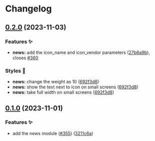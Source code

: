 # Changelog

## [0.2.0](https://github.com/hbstack/header/compare/modules/news/v0.1.0...modules/news/v0.2.0) (2023-11-03)


### Features ✨

* **news:** add the icon_name and icon_vendor parameters ([27b6a9b](https://github.com/hbstack/header/commit/27b6a9bbaa07551758d3f1e200d610ae954c7a45)), closes [#360](https://github.com/hbstack/header/issues/360)


### Styles 🎨

* **news:** change the weight as 10 ([692f3d8](https://github.com/hbstack/header/commit/692f3d8fabc0246f782270e40ad827d1a80308e7))
* **news:** show the text next to icon on small screens ([692f3d8](https://github.com/hbstack/header/commit/692f3d8fabc0246f782270e40ad827d1a80308e7))
* **news:** take full width on small screens ([692f3d8](https://github.com/hbstack/header/commit/692f3d8fabc0246f782270e40ad827d1a80308e7))

## [0.1.0](https://github.com/hbstack/header/compare/modules/news-v0.0.1...modules/news/v0.1.0) (2023-11-01)


### Features ✨

* add the news module ([#355](https://github.com/hbstack/header/issues/355)) ([3211c6a](https://github.com/hbstack/header/commit/3211c6afb5846f0ffba8508092f5d6b3774fcbff))
